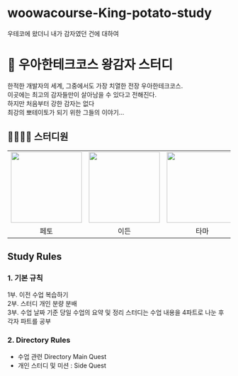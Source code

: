 # woowacourse-King-potato-study
우테코에 왔더니 내가 감자였던 건에 대하여

# 🥔 우아한테크코스 왕감자 스터디 
한적한 개발자의 세계, 그중에서도 가장 치열한 전장 우아한테크코스.<br/>
이곳에는 최고의 감자들만이 살아남을 수 있다고 전해진다.<br/>
하지만 처음부터 강한 감자는 없다<br/>
최강의 뽀테이토가 되기 위한 그들의 이야기...

## 👩‍💻👨‍💻 스터디원

<table width="100%">
  <tr>
    <td>
      <a href="https://github.com/chanho0908 ">                 
          <img src="https://avatars.githubusercontent.com/chanho0908 " width="160" />       
      </a>
    </td>
    <td>
      <a href="https://github.com/devfeijoa ">                 
          <img src="https://avatars.githubusercontent.com/devfeijoa" width="160" />            
      </a>
    </td>
    <td>
      <a href="https://github.com/etama123 ">                 
          <img src="https://avatars.githubusercontent.com/etama123" width="160" />            
      </a>
    </td>
    <td>
      <a href="https://github.com/jerry8282 ">                 
          <img src="https://avatars.githubusercontent.com/jerry8282 " width="160" />            
      </a>
    </td>
  </tr>
  <tr>
    <td align="center">페토</td>
    <td align="center">이든</td>
    <td align="center">타마</td>
    <td align="center">제리</td>
  </tr>
</table>

## Study Rules
### 1. 기본 규칙
1부. 이전 수업 복습하기<br/>
2부. 스터디 개인 분량 분배<br/>
3부. 수업 날짜 기준 당일 수업의 요약 및 정리 스터디는 수업 내용을 4파트로 나눈 후 각자 파트를 공부

### 2. Directory Rules
+ 수업 관련 Directory Main Quest
+ 개인 스터디 및 미션 : Side Quest

